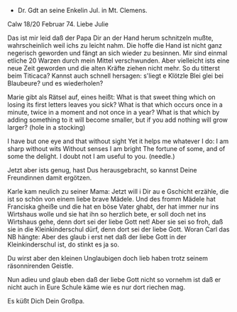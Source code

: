 + Dr. Gdt an seine Enkelin Jul. in Mt. Clemens.

 Calw 18/20 Februar 74.
Liebe Julie

Das ist mir leid daß der Papa Dir an der Hand herum schnitzeln mußte, wahrscheinlich weil ichs zu leicht nahm. Die hoffe die Hand ist nicht ganz negerisch geworden und fängt an sich wieder zu besinnen. Mir sind einmal etliche 20 Warzen durch mein Mittel verschwunden. Aber vielleicht ists eine neue Zeit geworden und die alten Kräfte ziehen nicht mehr. So du titterst beim Titicaca? Kannst auch schnell hersagen: s'liegt e Klötzle Blei glei bei Blaubeure? und es wiederholen?

Marie gibt als Rätsel auf, eines heißt: What is that sweet thing which on losing its first letters leaves you <mu->sick? What is that which occurs once in a minute, twice in a moment and not once in a year? What is that which by adding something to it will become smaller, but if you add nothing will grow larger? (hole in a stocking)

I have but one eye and that without sight
Yet it helps me whatever I do:
I am sharp without wits
Without senses I am bright
The fortune of some, and of some the delight.
I doubt not I am useful to you. (needle.)

Jetzt aber ists genug, hast Dus herausgebracht, so kannst Deine Freundinnen damit ergötzen.

Karle kam neulich zu seiner Mama: Jetzt will i Dir au e Gschicht erzähle, die ist so schön von einem liebe brave Mädele. Und des fromm Mädele hat Franciska gheiße und die hat en böse Vater ghabt, der hat immer nur ins Wirtshaus wolle und sie hat ihn so herzlich bete, er soll doch net ins Wirtshaus gehe, denn dort sei der liebe Gott net! Aber sie sei so froh, daß sie in die Kleinkinderschul dürf, denn dort sei der liebe Gott. Woran Carl das NB hängte: Aber des glaub i erst net daß der liebe Gott in der Kleinkinderschul ist, do stinkt es ja so.

Du wirst aber den kleinen Unglaubigen doch lieb haben trotz seinem räsonnirenden Geistle.

Nun adieu und glaub eben daß der liebe Gott nicht so vornehm ist daß er nicht auch in Eure Schule käme wie es nur dort riechen mag.

 Es küßt Dich Dein Großpa.
